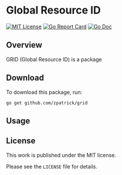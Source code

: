 # Global Resource ID

[![MIT License](https://img.shields.io/badge/license-MIT-blue.svg)](https://github.com/zpatrick/grid/blob/master/LICENSE)
[![Go Report Card](https://goreportcard.com/badge/github.com/zpatrick/grid)](https://goreportcard.com/report/github.com/zpatrick/grid)
[![Go Doc](https://godoc.org/github.com/zpatrick/grid?status.svg)](https://godoc.org/github.com/zpatrick/grid)

## Overview
GRID (Global Resource ID) is a package 

## Download
To download this package, run:
```
go get github.com/zpatrick/grid
```

## Usage

## License
This work is published under the MIT license.

Please see the `LICENSE` file for details.
